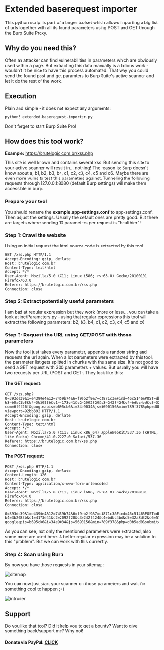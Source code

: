 # Extended baserequest importer

This python script is part of a larger toolset which allows importing a big list of urls together with all its found 
parameters using POST and GET through the Burp Suite Proxy.

## Why do you need this?

Often an attacker can find vulnerabilities in parameters which are obviously used within a page. But extracting this data
manually is a tidious work - wouldn't it be nice to have this process automated. That way you could send the found post
and get paramters to Burp Suite's active scanner and let it do the rest of the work.

## Execution

Plain and simple - it does not expect any arguments:

```
python3 extended-baserequest-importer.py
```

Don't forget to start Burp Suite Pro!

## How does this tool work?

__Example:__ https://brutelogic.com.br/xss.php

This site is well known and contains several xss. But sending this site to your active scanner will result in... nothing! 
The reason is: Burp doesn't know about a, b1, b2, b3, b4, c1, c2, c3, c4, c5 and c6. Maybe there are even more vulns to test
this parameters against. Tunneling the following requests through 127.0.0.1:8080 (default Burp settings) will make them 
accessible in burp.

### Prepare your tool

You should rename the __example.app-settings.conf__ to app-settings.conf. Then adjust the settings. Usually the default 
ones are pretty good. But there are targets where sending 10 parameters per request is "healthier"!

### Step 1: Crawl the website

Using an initial request the html source code is extracted by this tool.


```
GET /xss.php HTTP/1.1
Accept-Encoding: gzip, deflate
Host: brutelogic.com.br
Content-Type: text/html
Accept: */*
User-Agent: Mozilla/5.0 (X11; Linux i586; rv:63.0) Gecko/20100101 Firefox/63.0
Referer: https://brutelogic.com.br/xss.php
Connection: close
```

### Step 2: Extract potentially useful parameters

I am bad at regular expression but they work (more or less)... you can take a look at inc/Parameters.py - using that 
regular expressions this tool will extract the following parameters: b2, b3, b4, c1, c2, c3, c4, c5 and c6

### Step 3: Request the URL using GET/POST with those parameters

Now the tool just takes every parameter, appends a random string and requests the url again. When a lot parameters were 
extracted by this tool, the parameter list gets splitted in chunks with the same size. It's not good to send a GET request 
with 300 parameters + values. But usually you will have two requests per URL (POST and GET). They look like this:

#### The GET request:

```
GET /xss.php?0=393de39&1=e4390e4&12=7459b74&6=f9eb2f9&7=c3871c3&Find=46c5146&POST=dbfb5db&b1=cc50acc&b2=697b869&
b3=b5a91b5&b4=3b2083b&c1=4173e41&c2=2092f20&c3=242f424&c4=bdbc4bd&c5=32a8d32&c6=575e557&cloudflare=424fd42&
com=6f9f26f&googleapis=b695cb6&i=34e9034&js=5690156&min=789f378&php=d0b5ad0&submit=4298242&text=a238ca2&
viewport=92bb392 HTTP/1.1
Accept-Encoding: gzip, deflate
Host: brutelogic.com.br
Content-Type: text/html
Accept: */*
User-Agent: Mozilla/5.0 (X11; Linux x86_64) AppleWebKit/537.36 (KHTML, like Gecko) Chrome/41.0.2227.0 Safari/537.36
Referer: https://brutelogic.com.br/xss.php
Connection: close
```

#### The POST request:

```
POST /xss.php HTTP/1.1
Accept-Encoding: gzip, deflate
Content-Length: 326
Host: brutelogic.com.br
Content-Type: application/x-www-form-urlencoded
Accept: */*
User-Agent: Mozilla/5.0 (X11; Linux i686; rv:64.0) Gecko/20100101 Firefox/64.0
Referer: https://brutelogic.com.br/xss.php
Connection: close

0=393de39&1=e4390e4&12=7459b74&6=f9eb2f9&7=c3871c3&Find=46c5146&POST=dbfb5db&b1=cc50acc&b2=697b869&b3=b5a91b5&
b4=3b2083b&c1=4173e41&c2=2092f20&c3=242f424&c4=bdbc4bd&c5=32a8d32&c6=575e557&cloudflare=424fd42&com=6f9f26f&
googleapis=b695cb6&i=34e9034&js=5690156&min=789f378&php=d0b5ad0&submit=4298242&text=a238ca2&viewport=92bb392
```

As you can see, not only the mentioned parameters were extracted, also some more are used here. A better regular expression
may be a solution to this "problem". But we can work with this currently.

### Step 4: Scan using Burp

By now you have those requests in your sitemap:

![sitemap](https://i.imgur.com/qBAWRlH.png)

You can now just start your scanner on those parameters and wait for something cool to happen ;=)

![intruder](https://i.imgur.com/B14o6lK.png)


## Support

Do you like that tool? Did it help you to get a bounty? Want to give something back/support me? Why not!<br />

#### Donate via PayPal: <a href="https://www.paypal.com/cgi-bin/webscr?cmd=_s-xclick&hosted_button_id=PPHDNEJWY5UXJ&source=url">CLICK</a>


